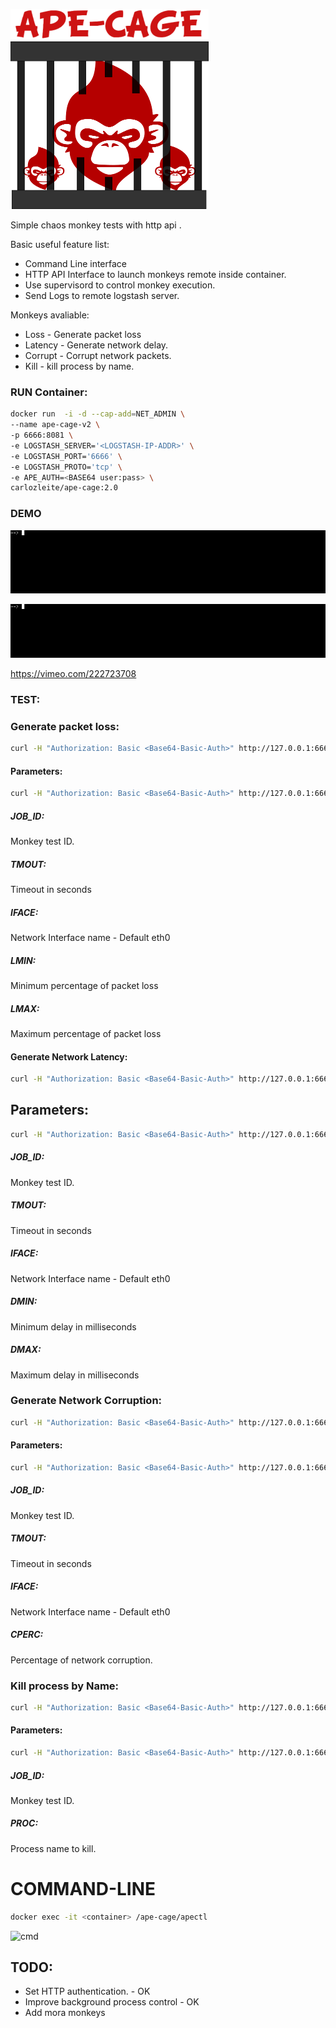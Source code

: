 ![logo](https://github.com/carlozleite/ape-cage/raw/a482e8b2ed07542e74e70b952e2f13e47432a695/ape-cage/lib/img/ape-cage-logo-1.png)

Simple chaos monkey tests with http api .

Basic useful feature list:

 * Command Line interface
 * HTTP API Interface to launch monkeys remote inside container.
 * Use supervisord to control monkey execution.
 * Send Logs to remote logstash server.


Monkeys avaliable:

 * Loss - Generate packet loss
 * Latency - Generate network delay.
 * Corrupt - Corrupt network packets.
 * Kill - kill process by name.
 
### RUN Container:

```bash
docker run  -i -d --cap-add=NET_ADMIN \
--name ape-cage-v2 \
-p 6666:8081 \
-e LOGSTASH_SERVER='<LOGSTASH-IP-ADDR>' \
-e LOGSTASH_PORT='6666' \
-e LOGSTASH_PROTO='tcp' \
-e APE_AUTH=<BASE64 user:pass> \
carlozleite/ape-cage:2.0 
```

### DEMO

![win1](https://github.com/carlozleite/ape-cage/raw/master/ape-cage/lib/img/ape-11.gif)

![win2](https://github.com/carlozleite/ape-cage/raw/master/ape-cage/lib/img/ape-22.gif)

https://vimeo.com/222723708

### TEST:

### Generate packet loss:

```bash
curl -H "Authorization: Basic <Base64-Basic-Auth>" http://127.0.0.1:6666/chaos/loss
```

#### Parameters:

```bash
curl -H "Authorization: Basic <Base64-Basic-Auth>" http://127.0.0.1:6666/chaos/loss?ape_config=JOB_ID:TEST_19282752,TMOUT:20,LMIN:30,LMAX:50
```

##### JOB_ID: <String>

Monkey test ID.

##### TMOUT: <Integer> 

Timeout in seconds

##### IFACE: <String> 

Network Interface name - Default eth0

##### LMIN: <Integer>

Minimum percentage of packet loss

##### LMAX: <Integer> 

Maximum percentage of packet loss

#### Generate Network Latency:

```bash
curl -H "Authorization: Basic <Base64-Basic-Auth>" http://127.0.0.1:6666/chaos/latency
```

## Parameters:

```bash
curl -H "Authorization: Basic <Base64-Basic-Auth>" http://127.0.0.1:6666/chaos/latency?ape_config=JOB_ID:TEST_19282752,TMOUT:20,DMIN:30,DMAX:50,IFACE:eth0
```


##### JOB_ID: <String>

Monkey test ID.

##### TMOUT: <Integer> 

Timeout in seconds

##### IFACE: <String> 

Network Interface name - Default eth0

##### DMIN: <Integer>

Minimum delay in milliseconds

##### DMAX: <Integer> 

Maximum delay in milliseconds

### Generate Network Corruption:

```bash
curl -H "Authorization: Basic <Base64-Basic-Auth>" http://127.0.0.1:6666/chaos/corrupt
```

#### Parameters:

```bash
curl -H "Authorization: Basic <Base64-Basic-Auth>" http://127.0.0.1:6666/chaos/corrupt?ape_config=JOB_ID:TEST_19282752,TMOUT:20,CPERC:50,IFACE:eth0
```

##### JOB_ID: <String>

Monkey test ID.

##### TMOUT: <Integer> 

Timeout in seconds

##### IFACE: <String> 

Network Interface name - Default eth0

##### CPERC: <integer>

Percentage of network corruption.


### Kill process by Name:

```bash
curl -H "Authorization: Basic <Base64-Basic-Auth>" http://127.0.0.1:6666/chaos/kill
```

#### Parameters:

```bash
curl -H "Authorization: Basic <Base64-Basic-Auth>" http://127.0.0.1:6666/chaos/kill?ape_config=JOB_ID:TEST_19282752,PROC:java
```

##### JOB_ID: <String>

Monkey test ID.

##### PROC: <string>

Process name to kill.



# COMMAND-LINE 

```bash
docker exec -it <container> /ape-cage/apectl
```

![cmd](https://preview.ibb.co/m0wZsk/ape_cage1.png)

## TODO:

* Set HTTP authentication. - OK
* Improve background process control - OK
* Add mora monkeys
